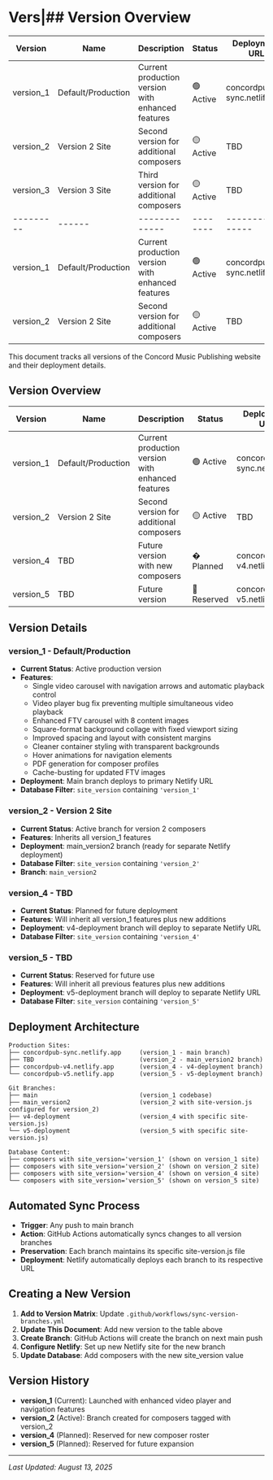 # Vers|## Version Overview

| Version | Name | Description | Status | Deployment URL | Branch |
|---------|------|-------------|--------|----------------|---------|
| version_1 | Default/Production | Current production version with enhanced features | 🟢 Active | concordpub-sync.netlify.app | main |
| version_2 | Version 2 Site | Second version for additional composers | 🟡 Active | TBD | main_version2 |
| version_3 | Version 3 Site | Third version for additional composers | 🟡 Active | TBD | main_version3 | | Name | Description | Status | Deployment URL | Branch |
|---------|------|-------------|--------|----------------|---------|
| version_1 | Default/Production | Current production version with enhanced features | 🟢 Active | concordpub-sync.netlify.app | main |
| version_2 | Version 2 Site | Second version for additional composers | 🟡 Active | TBD | main_version2 |nagement

This document tracks all versions of the Concord Music Publishing website and their deployment details.

## Version Overview

| Version | Name | Description | Status | Deployment URL | Branch |
|---------|------|-------------|--------|----------------|---------|
| version_1 | Default/Production | Current production version with enhanced features | 🟢 Active | concordpub-sync.netlify.app | main |
| version_2 | Version 2 Site | Second version for additional composers | 🟡 Active | TBD | main_version2 |
| version_4 | TBD | Future version with new composers | � Planned | concordpub-v4.netlify.app | v4-deployment |
| version_5 | TBD | Future version | 🔴 Reserved | concordpub-v5.netlify.app | v5-deployment |

## Version Details

### version_1 - Default/Production
- **Current Status**: Active production version
- **Features**: 
  - Single video carousel with navigation arrows and automatic playback control
  - Video player bug fix preventing multiple simultaneous video playback
  - Enhanced FTV carousel with 8 content images
  - Square-format background collage with fixed viewport sizing
  - Improved spacing and layout with consistent margins
  - Cleaner container styling with transparent backgrounds
  - Hover animations for navigation elements
  - PDF generation for composer profiles
  - Cache-busting for updated FTV images
- **Deployment**: Main branch deploys to primary Netlify URL
- **Database Filter**: `site_version` containing `'version_1'`

### version_2 - Version 2 Site
- **Current Status**: Active branch for version 2 composers
- **Features**: Inherits all version_1 features
- **Deployment**: main_version2 branch (ready for separate Netlify deployment)
- **Database Filter**: `site_version` containing `'version_2'`
- **Branch**: `main_version2`

### version_4 - TBD
- **Current Status**: Planned for future deployment
- **Features**: Will inherit all version_1 features plus new additions
- **Deployment**: v4-deployment branch will deploy to separate Netlify URL
- **Database Filter**: `site_version` containing `'version_4'`

### version_5 - TBD
- **Current Status**: Reserved for future use
- **Features**: Will inherit all previous features plus new additions
- **Deployment**: v5-deployment branch will deploy to separate Netlify URL
- **Database Filter**: `site_version` containing `'version_5'`

## Deployment Architecture

```
Production Sites:
├── concordpub-sync.netlify.app     (version_1 - main branch)
├── TBD                             (version_2 - main_version2 branch)
├── concordpub-v4.netlify.app       (version_4 - v4-deployment branch)
└── concordpub-v5.netlify.app       (version_5 - v5-deployment branch)

Git Branches:
├── main                            (version_1 codebase)
├── main_version2                   (version_2 with site-version.js configured for version_2)
├── v4-deployment                   (version_4 with specific site-version.js)
└── v5-deployment                   (version_5 with specific site-version.js)

Database Content:
├── composers with site_version='version_1' (shown on version_1 site)
├── composers with site_version='version_2' (shown on version_2 site)
├── composers with site_version='version_4' (shown on version_4 site)
└── composers with site_version='version_5' (shown on version_5 site)
```

## Automated Sync Process

- **Trigger**: Any push to main branch
- **Action**: GitHub Actions automatically syncs changes to all version branches
- **Preservation**: Each branch maintains its specific site-version.js file
- **Deployment**: Netlify automatically deploys each branch to its respective URL

## Creating a New Version

1. **Add to Version Matrix**: Update `.github/workflows/sync-version-branches.yml`
2. **Update This Document**: Add new version to the table above
3. **Create Branch**: GitHub Actions will create the branch on next main push
4. **Configure Netlify**: Set up new Netlify site for the new branch
5. **Update Database**: Add composers with the new site_version value

## Version History

- **version_1** (Current): Launched with enhanced video player and navigation features
- **version_2** (Active): Branch created for composers tagged with version_2
- **version_4** (Planned): Reserved for new composer roster
- **version_5** (Planned): Reserved for future expansion

---

*Last Updated: August 13, 2025*
